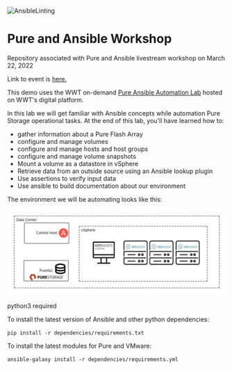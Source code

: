 ![AnsibleLinting](https://github.com/wwt/pure_ansible_workshop/actions/workflows/ansible-lint.yml/badge.svg)

# Pure and Ansible Workshop

Repository associated with Pure and Ansible livestream workshop on March 22, 2022

Link to event is [here.](https://www.wwt.com/event/6213ec44a3a7ae0084b645ed)

This demo uses the WWT on-demand [Pure Ansible Automation Lab](https://www.wwt.com/lab/pure-ansible-automation-lab) hosted on WWT's digital platform.

In this lab we will get familiar with Ansible concepts while automation Pure Storage operational tasks. At the end of this lab, you'll have learned how to:

* gather information about a Pure Flash Array
* configure and manage volumes
* configure and manage hosts and host groups
* configure and manage volume snapshots
* Mount a volume as a datastore in vSphere
* Retrieve data from an outside source using an Ansible lookup plugin
* Use assertions to verify input data
* Use ansible to build documentation about our environment

The environment we will be automating looks like this:

![Pure Ansible Automation Environment](images/PureAnsibleDemo-Diagram.jpeg)

python3 required

To install the latest version of Ansible and other python dependencies:

```
pip install -r dependencies/requirements.txt
```

To install the latest modules for Pure and VMware:

```
ansible-galaxy install -r dependencies/requirements.yml
```
